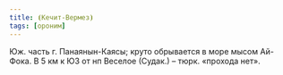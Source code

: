 ```yaml
---
title: ⦗Кечит-Вермез⦘
tags: [ороним]
---
```


Юж. часть г. Панаянын-Каясы; круто обрывается в море мысом Ай-Фока. В 5 км к ЮЗ
от нп Веселое (Судак.) – тюрк. «прохода нет».
